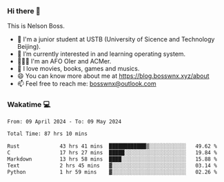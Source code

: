 ### Hi there 👋

<!--
**bosswnx/bosswnx** is a ✨ _special_ ✨ repository because its `README.md` (this file) appears on your GitHub profile.

Here are some ideas to get you started:

- 🔭 I’m currently working on ...
- 🌱 I’m currently learning ...
- 👯 I’m looking to collaborate on ...
- 🤔 I’m looking for help with ...
- 💬 Ask me about ...
- 📫 How to reach me: ...
- 😄 Pronouns: ...
- ⚡ Fun fact: ...
-->

This is Nelson Boss.

- 🏫 I'm a junior student at USTB (University of Sicence and Technology Beijing).
- 🌱 I’m currently interested in and learning operating system.
- 🧑🏻‍💻 I'm an AFO OIer and ACMer.
- 🥰 I love movies, books, games and musics.
- 😄 You can know more about me at https://blog.bosswnx.xyz/about
- 📫 Feel free to reach me: bosswnx@outlook.com

### Wakatime 💻

<!--START_SECTION:waka-->

```txt
From: 09 April 2024 - To: 09 May 2024

Total Time: 87 hrs 10 mins

Rust             43 hrs 41 mins  ████████████▒░░░░░░░░░░░░   49.62 %
C                17 hrs 27 mins  █████░░░░░░░░░░░░░░░░░░░░   19.84 %
Markdown         13 hrs 58 mins  ████░░░░░░░░░░░░░░░░░░░░░   15.88 %
Text             2 hrs 45 mins   ▓░░░░░░░░░░░░░░░░░░░░░░░░   03.14 %
Python           1 hr 59 mins    ▓░░░░░░░░░░░░░░░░░░░░░░░░   02.26 %
```

<!--END_SECTION:waka-->
